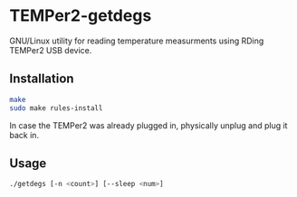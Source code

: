 # TEMPer2-getdegs

GNU/Linux utility for reading temperature measurments
using RDing TEMPer2 USB device.

## Installation

```bash
make
sudo make rules-install
```

In case the TEMPer2 was already plugged in,
physically unplug and plug it back in.

## Usage

```bash
./getdegs [-n <count>] [--sleep <num>]
```
